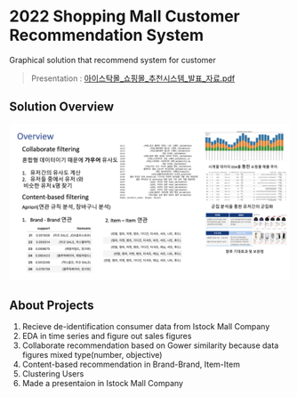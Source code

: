# 2022 Shopping Mall Customer Recommendation System  
Graphical solution that recommend system for customer  
  
> Presentation : [아이스탁몰_쇼핑몰_추천시스템_발표_자료.pdf](./figures/아이스탁몰_쇼핑몰_추천시스템_발표_자료.pdf)   
  
## Solution Overview
![overview image](./figures/recommend_overview.png)  

## About Projects  
1. Recieve de-identification consumer data from Istock Mall Company
2. EDA in time series and figure out sales figures
3. Collaborate recommendation based on Gower similarity because data figures mixed type(number, objective)
4. Content-based recommendation in Brand-Brand, Item-Item
5. Clustering Users
6. Made a presentaion in Istock Mall Company
